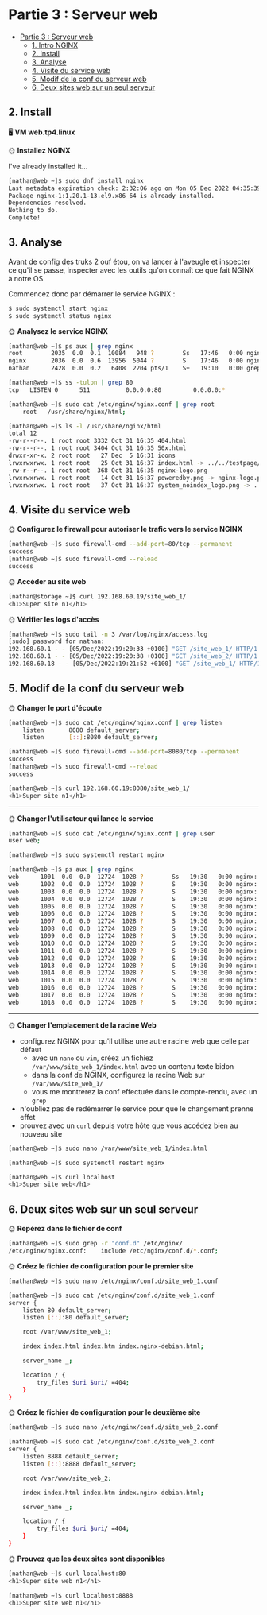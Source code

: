 # Partie 3 : Serveur web

- [Partie 3 : Serveur web](#partie-3--serveur-web)
  - [1. Intro NGINX](#1-intro-nginx)
  - [2. Install](#2-install)
  - [3. Analyse](#3-analyse)
  - [4. Visite du service web](#4-visite-du-service-web)
  - [5. Modif de la conf du serveur web](#5-modif-de-la-conf-du-serveur-web)
  - [6. Deux sites web sur un seul serveur](#6-deux-sites-web-sur-un-seul-serveur)

## 2. Install

🖥️ **VM web.tp4.linux**

🌞 **Installez NGINX**

I've already installed it...

```bash
[nathan@web ~]$ sudo dnf install nginx
Last metadata expiration check: 2:32:06 ago on Mon 05 Dec 2022 04:35:39 PM CET.
Package nginx-1:1.20.1-13.el9.x86_64 is already installed.
Dependencies resolved.
Nothing to do.
Complete!
```

## 3. Analyse

Avant de config des truks 2 ouf étou, on va lancer à l'aveugle et inspecter ce qu'il se passe, inspecter avec les outils qu'on connaît ce que fait NGINX à notre OS.

Commencez donc par démarrer le service NGINX :

```bash
$ sudo systemctl start nginx
$ sudo systemctl status nginx
```

🌞 **Analysez le service NGINX**

```bash
[nathan@web ~]$ ps aux | grep nginx
root        2035  0.0  0.1  10084   948 ?        Ss   17:46   0:00 nginx: master process /usr/sbin/nginx
nginx       2036  0.0  0.6  13956  5044 ?        S    17:46   0:00 nginx: worker process
nathan      2428  0.0  0.2   6408  2204 pts/1    S+   19:10   0:00 grep --color=auto nginx
```

```bash
[nathan@web ~]$ ss -tulpn | grep 80
tcp   LISTEN 0      511          0.0.0.0:80         0.0.0.0:*  
```

```bash
[nathan@web ~]$ sudo cat /etc/nginx/nginx.conf | grep root
    root   /usr/share/nginx/html;
```

```bash
[nathan@web ~]$ ls -l /usr/share/nginx/html
total 12
-rw-r--r--. 1 root root 3332 Oct 31 16:35 404.html
-rw-r--r--. 1 root root 3404 Oct 31 16:35 50x.html
drwxr-xr-x. 2 root root   27 Dec  5 16:31 icons
lrwxrwxrwx. 1 root root   25 Oct 31 16:37 index.html -> ../../testpage/index.html
-rw-r--r--. 1 root root  368 Oct 31 16:35 nginx-logo.png
lrwxrwxrwx. 1 root root   14 Oct 31 16:37 poweredby.png -> nginx-logo.png
lrwxrwxrwx. 1 root root   37 Oct 31 16:37 system_noindex_logo.png -> ../../pixmaps/system-noindex-logo.png
```

## 4. Visite du service web

🌞 **Configurez le firewall pour autoriser le trafic vers le service NGINX**

```bash
[nathan@web ~]$ sudo firewall-cmd --add-port=80/tcp --permanent
success
[nathan@web ~]$ sudo firewall-cmd --reload
success
```

🌞 **Accéder au site web**

```bash
[nathan@storage ~]$ curl 192.168.60.19/site_web_1/
<h1>Super site n1</h1>
```

🌞 **Vérifier les logs d'accès**

```bash
[nathan@web ~]$ sudo tail -n 3 /var/log/nginx/access.log
[sudo] password for nathan: 
192.168.60.1 - - [05/Dec/2022:19:20:33 +0100] "GET /site_web_1/ HTTP/1.1" 304 0 "-" "Mozilla/5.0 (X11; Linux x86_64) AppleWebKit/537.36 (KHTML, like Gecko) Chrome/108.0.0.0 Safari/537.36" "-"
192.168.60.1 - - [05/Dec/2022:19:20:38 +0100] "GET /site_web_2/ HTTP/1.1" 200 22 "-" "Mozilla/5.0 (X11; Linux x86_64) AppleWebKit/537.36 (KHTML, like Gecko) Chrome/108.0.0.0 Safari/537.36" "-"
192.168.60.18 - - [05/Dec/2022:19:21:52 +0100] "GET /site_web_1/ HTTP/1.1" 200 23 "-" "curl/7.76.1" "-"
```

## 5. Modif de la conf du serveur web

🌞 **Changer le port d'écoute**

```bash
[nathan@web ~]$ sudo cat /etc/nginx/nginx.conf | grep listen
    listen       8080 default_server;
    listen       [::]:8080 default_server;
```

```bash
[nathan@web ~]$ sudo firewall-cmd --add-port=8080/tcp --permanent
success
[nathan@web ~]$ sudo firewall-cmd --reload
success
```

```bash
[nathan@web ~]$ curl 192.168.60.19:8080/site_web_1/
<h1>Super site n1</h1>
```
---

🌞 **Changer l'utilisateur qui lance le service**

```bash
[nathan@web ~]$ sudo cat /etc/nginx/nginx.conf | grep user
user web;
```

```bash
[nathan@web ~]$ sudo systemctl restart nginx
```

```bash
[nathan@web ~]$ ps aux | grep nginx
web      1001  0.0  0.0  12724  1028 ?        Ss   19:30   0:00 nginx: master process /usr/sbin/nginx -c /etc/nginx/nginx.conf
web      1002  0.0  0.0  12724  1028 ?        S    19:30   0:00 nginx: master process /usr/sbin/nginx -c /etc/nginx/nginx.conf
web      1003  0.0  0.0  12724  1028 ?        S    19:30   0:00 nginx: master process /usr/sbin/nginx -c /etc/nginx/nginx.conf
web      1004  0.0  0.0  12724  1028 ?        S    19:30   0:00 nginx: master process /usr/sbin/nginx -c /etc/nginx/nginx.conf
web      1005  0.0  0.0  12724  1028 ?        S    19:30   0:00 nginx: master process /usr/sbin/nginx -c /etc/nginx/nginx.conf
web      1006  0.0  0.0  12724  1028 ?        S    19:30   0:00 nginx: master process /usr/sbin/nginx -c /etc/nginx/nginx.conf
web      1007  0.0  0.0  12724  1028 ?        S    19:30   0:00 nginx: master process /usr/sbin/nginx -c /etc/nginx/nginx.conf
web      1008  0.0  0.0  12724  1028 ?        S    19:30   0:00 nginx: master process /usr/sbin/nginx -c /etc/nginx/nginx.conf
web      1009  0.0  0.0  12724  1028 ?        S    19:30   0:00 nginx: master process /usr/sbin/nginx -c /etc/nginx/nginx.conf
web      1010  0.0  0.0  12724  1028 ?        S    19:30   0:00 nginx: master process /usr/sbin/nginx -c /etc/nginx/nginx.conf
web      1011  0.0  0.0  12724  1028 ?        S    19:30   0:00 nginx: master process /usr/sbin/nginx -c /etc/nginx/nginx.conf
web      1012  0.0  0.0  12724  1028 ?        S    19:30   0:00 nginx: master process /usr/sbin/nginx -c /etc/nginx/nginx.conf
web      1013  0.0  0.0  12724  1028 ?        S    19:30   0:00 nginx: master process /usr/sbin/nginx -c /etc/nginx/nginx.conf
web      1014  0.0  0.0  12724  1028 ?        S    19:30   0:00 nginx: master process /usr/sbin/nginx -c /etc/nginx/nginx.conf
web      1015  0.0  0.0  12724  1028 ?        S    19:30   0:00 nginx: master process /usr/sbin/nginx -c /etc/nginx/nginx.conf
web      1016  0.0  0.0  12724  1028 ?        S    19:30   0:00 nginx: master process /usr/sbin/nginx -c /etc/nginx/nginx.conf
web      1017  0.0  0.0  12724  1028 ?        S    19:30   0:00 nginx: master process /usr/sbin/nginx -c /etc/nginx/nginx.conf
web      1018  0.0  0.0  12724  1028 ?        S    19:30   0:00 nginx: master process /usr/sbin/nginx -c /etc/nginx/nginx.conf
```

---

🌞 **Changer l'emplacement de la racine Web**

- configurez NGINX pour qu'il utilise une autre racine web que celle par défaut
  - avec un `nano` ou `vim`, créez un fichiez `/var/www/site_web_1/index.html` avec un contenu texte bidon
  - dans la conf de NGINX, configurez la racine Web sur `/var/www/site_web_1/`
  - vous me montrerez la conf effectuée dans le compte-rendu, avec un `grep`
- n'oubliez pas de redémarrer le service pour que le changement prenne effet
- prouvez avec un `curl` depuis votre hôte que vous accédez bien au nouveau site

```bash
[nathan@web ~]$ sudo nano /var/www/site_web_1/index.html
```

```bash
[nathan@web ~]$ sudo systemctl restart nginx
```

```bash
[nathan@web ~]$ curl localhost
<h1>Super site web</h1>
```

## 6. Deux sites web sur un seul serveur

🌞 **Repérez dans le fichier de conf**


```bash
[nathan@web ~]$ sudo grep -r "conf.d" /etc/nginx/
/etc/nginx/nginx.conf:    include /etc/nginx/conf.d/*.conf;
```

🌞 **Créez le fichier de configuration pour le premier site**

```bash
[nathan@web ~]$ sudo nano /etc/nginx/conf.d/site_web_1.conf
```

```bash
[nathan@web ~]$ sudo cat /etc/nginx/conf.d/site_web_1.conf
server {
    listen 80 default_server;
    listen [::]:80 default_server;

    root /var/www/site_web_1;

    index index.html index.htm index.nginx-debian.html;

    server_name _;

    location / {
        try_files $uri $uri/ =404;
    }
}
```

🌞 **Créez le fichier de configuration pour le deuxième site**

```bash
[nathan@web ~]$ sudo nano /etc/nginx/conf.d/site_web_2.conf
```

```bash
[nathan@web ~]$ sudo cat /etc/nginx/conf.d/site_web_2.conf
server {
    listen 8888 default_server;
    listen [::]:8888 default_server;

    root /var/www/site_web_2;

    index index.html index.htm index.nginx-debian.html;

    server_name _;

    location / {
        try_files $uri $uri/ =404;
    }
}
```

🌞 **Prouvez que les deux sites sont disponibles**

```bash
[nathan@web ~]$ curl localhost:80
<h1>Super site web n1</h1>
```

```bash
[nathan@web ~]$ curl localhost:8888
<h1>Super site web n1</h1>
```
